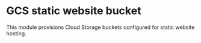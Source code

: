 # GCS static website bucket
This module provisions Cloud Storage buckets configured for static website hosting.

